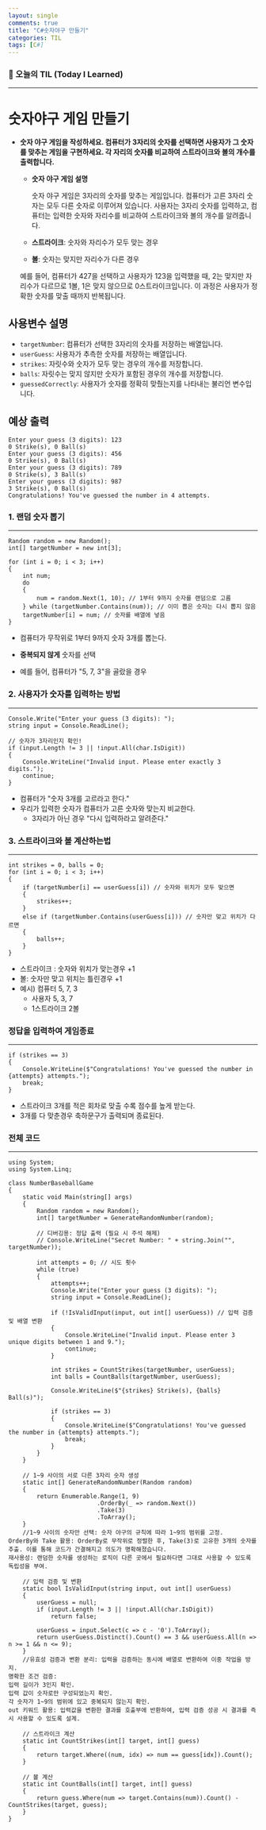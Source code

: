 ```yaml
---
layout: single
comments: true
title: "C#숫자야구 만들기"
categories: TIL
tags: [C#]
---
```


### 📆 오늘의 TIL (Today I Learned)

------

# 숫자야구 게임 만들기

- **숫자 야구 게임을 작성하세요. 컴퓨터가 3자리의 숫자를 선택하면 사용자가 그 숫자를 맞추는 게임을 구현하세요. 각 자리의 숫자를 비교하여 스트라이크와 볼의 개수를 출력합니다.**

  - **숫자 야구 게임 설명**

    숫자 야구 게임은 3자리의 숫자를 맞추는 게임입니다. 컴퓨터가 고른 3자리 숫자는 모두 다른 숫자로 이루어져 있습니다. 사용자는 3자리 숫자를 입력하고, 컴퓨터는 입력한 숫자와 자리수를 비교하여 스트라이크와 볼의 개수를 알려줍니다.

  - **스트라이크**: 숫자와 자리수가 모두 맞는 경우

  - **볼**: 숫자는 맞지만 자리수가 다른 경우

  예를 들어, 컴퓨터가 427을 선택하고 사용자가 123을 입력했을 때, 2는 맞지만 자리수가 다르므로 1볼, 1은 맞지 않으므로 0스트라이크입니다. 이 과정은 사용자가 정확한 숫자를 맞출 때까지 반복됩니다.

## 사용변수 설명

- `targetNumber`: 컴퓨터가 선택한 3자리의 숫자를 저장하는 배열입니다.
- `userGuess`: 사용자가 추측한 숫자를 저장하는 배열입니다.
- `strikes`: 자릿수와 숫자가 모두 맞는 경우의 개수를 저장합니다.
- `balls`: 자릿수는 맞지 않지만 숫자가 포함된 경우의 개수를 저장합니다.
- `guessedCorrectly`: 사용자가 숫자를 정확히 맞췄는지를 나타내는 불리언 변수입니다.

## 예상 출력

```
Enter your guess (3 digits): 123
0 Strike(s), 0 Ball(s)
Enter your guess (3 digits): 456
0 Strike(s), 0 Ball(s)
Enter your guess (3 digits): 789
0 Strike(s), 3 Ball(s)
Enter your guess (3 digits): 987
3 Strike(s), 0 Ball(s)
Congratulations! You've guessed the number in 4 attempts.
```



### 1. 랜덤 숫자 뽑기

---

```
Random random = new Random();
int[] targetNumber = new int[3];

for (int i = 0; i < 3; i++)
{
    int num;
    do
    {
        num = random.Next(1, 10); // 1부터 9까지 숫자를 랜덤으로 고름
    } while (targetNumber.Contains(num)); // 이미 뽑은 숫자는 다시 뽑지 않음
    targetNumber[i] = num; // 숫자를 배열에 넣음
}

```

- 컴퓨터가 무작위로 1부터 9까지 숫자 3개를 뽑는다.

- **중복되지 않게** 숫자를 선택

- 예를 들어, 컴퓨터가 "5, 7, 3"을 골랐을 경우

  

### 2. 사용자가 숫자를 입력하는 방법

---

```
Console.Write("Enter your guess (3 digits): ");
string input = Console.ReadLine();

// 숫자가 3자리인지 확인!
if (input.Length != 3 || !input.All(char.IsDigit))
{
    Console.WriteLine("Invalid input. Please enter exactly 3 digits.");
    continue;
}

```

- 컴퓨터가 "숫자 3개를 고르라고 한다."
- 우리가 입력한 숫자가 컴퓨터가 고른 숫자와 맞는지 비교한다.
  - 3자리가 아닌 경우 "다시 입력하라고 알려준다."

### 3. 스트라이크와 볼 계산하는법

---

```
int strikes = 0, balls = 0;
for (int i = 0; i < 3; i++)
{
    if (targetNumber[i] == userGuess[i]) // 숫자와 위치가 모두 맞으면
    {
        strikes++;
    }
    else if (targetNumber.Contains(userGuess[i])) // 숫자만 맞고 위치가 다르면
    {
        balls++;
    }
}

```

- 스트라이크 : 숫자와 위치가 맞는경우 +1
- 볼: 숫자만 맞고 위치는 틀린경우 +1
- 예시) 컴퓨터 5, 7, 3
  - 사용자 5, 3, 7
  - 1스트라이크 2볼

### 정답을 입력하여 게임종료

---

```
if (strikes == 3)
{
    Console.WriteLine($"Congratulations! You've guessed the number in {attempts} attempts.");
    break;
}

```

- 스트라이크 3개를 적은 회차로 맞출 수록 점수를 높게 받는다.
- 3개를 다 맞춘경우 축하문구가 출력되며 종료된다.

### 전체 코드

----

```
using System;
using System.Linq;

class NumberBaseballGame
{
    static void Main(string[] args)
    {
        Random random = new Random();
        int[] targetNumber = GenerateRandomNumber(random);

        // 디버깅용: 정답 출력 (필요 시 주석 해제)
        // Console.WriteLine("Secret Number: " + string.Join("", targetNumber));

        int attempts = 0; // 시도 횟수
        while (true)
        {
            attempts++;
            Console.Write("Enter your guess (3 digits): ");
            string input = Console.ReadLine();

            if (!IsValidInput(input, out int[] userGuess)) // 입력 검증 및 배열 변환
            {
                Console.WriteLine("Invalid input. Please enter 3 unique digits between 1 and 9.");
                continue;
            }

            int strikes = CountStrikes(targetNumber, userGuess);
            int balls = CountBalls(targetNumber, userGuess);

            Console.WriteLine($"{strikes} Strike(s), {balls} Ball(s)");

            if (strikes == 3)
            {
                Console.WriteLine($"Congratulations! You've guessed the number in {attempts} attempts.");
                break;
            }
        }
    }

    // 1~9 사이의 서로 다른 3자리 숫자 생성
    static int[] GenerateRandomNumber(Random random)
    {
        return Enumerable.Range(1, 9)
                         .OrderBy(_ => random.Next())
                         .Take(3)
                         .ToArray();
    }
    //1~9 사이의 숫자만 선택: 숫자 야구의 규칙에 따라 1~9의 범위를 고정.
OrderBy와 Take 활용: OrderBy로 무작위로 정렬한 후, Take(3)로 고유한 3개의 숫자를 추출. 이를 통해 코드가 간결해지고 의도가 명확해졌습니다.
재사용성: 랜덤한 숫자를 생성하는 로직이 다른 곳에서 필요하다면 그대로 사용할 수 있도록 독립성을 부여.

    // 입력 검증 및 변환
    static bool IsValidInput(string input, out int[] userGuess)
    {
        userGuess = null;
        if (input.Length != 3 || !input.All(char.IsDigit))
            return false;

        userGuess = input.Select(c => c - '0').ToArray();
        return userGuess.Distinct().Count() == 3 && userGuess.All(n => n >= 1 && n <= 9);
    }
    //유효성 검증과 변환 분리: 입력을 검증하는 동시에 배열로 변환하여 이중 작업을 방지.
명확한 조건 검증:
입력 길이가 3인지 확인.
입력 값이 숫자로만 구성되었는지 확인.
각 숫자가 1~9의 범위에 있고 중복되지 않는지 확인.
out 키워드 활용: 입력값을 변환한 결과를 호출부에 반환하여, 입력 검증 성공 시 결과를 즉시 사용할 수 있도록 설계.

    // 스트라이크 계산
    static int CountStrikes(int[] target, int[] guess)
    {
        return target.Where((num, idx) => num == guess[idx]).Count();
    }

    // 볼 계산
    static int CountBalls(int[] target, int[] guess)
    {
        return guess.Where(num => target.Contains(num)).Count() - CountStrikes(target, guess);
    }
}

```

